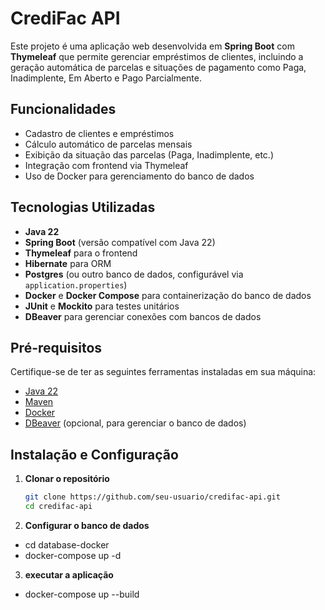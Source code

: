 # CrediFac API

Este projeto é uma aplicação web desenvolvida em **Spring Boot** com **Thymeleaf** que permite gerenciar empréstimos de clientes, incluindo a geração automática de parcelas e situações de pagamento como Paga, Inadimplente, Em Aberto e Pago Parcialmente.

## Funcionalidades

- Cadastro de clientes e empréstimos
- Cálculo automático de parcelas mensais
- Exibição da situação das parcelas (Paga, Inadimplente, etc.)
- Integração com frontend via Thymeleaf
- Uso de Docker para gerenciamento do banco de dados

## Tecnologias Utilizadas

- **Java 22**
- **Spring Boot** (versão compatível com Java 22)
- **Thymeleaf** para o frontend
- **Hibernate** para ORM
- **Postgres** (ou outro banco de dados, configurável via `application.properties`)
- **Docker** e **Docker Compose** para containerização do banco de dados
- **JUnit** e **Mockito** para testes unitários
- **DBeaver** para gerenciar conexões com bancos de dados

## Pré-requisitos

Certifique-se de ter as seguintes ferramentas instaladas em sua máquina:

- [Java 22](https://www.oracle.com/java/technologies/javase-downloads.html)
- [Maven](https://maven.apache.org/)
- [Docker](https://www.docker.com/)
- [DBeaver](https://dbeaver.io/) (opcional, para gerenciar o banco de dados)

## Instalação e Configuração

1. **Clonar o repositório**

   ```bash
   git clone https://github.com/seu-usuario/credifac-api.git
   cd credifac-api
   
2. **Configurar o banco de dados**
  - cd database-docker
  - docker-compose up -d

3. **executar a aplicação**
 - docker-compose up --build